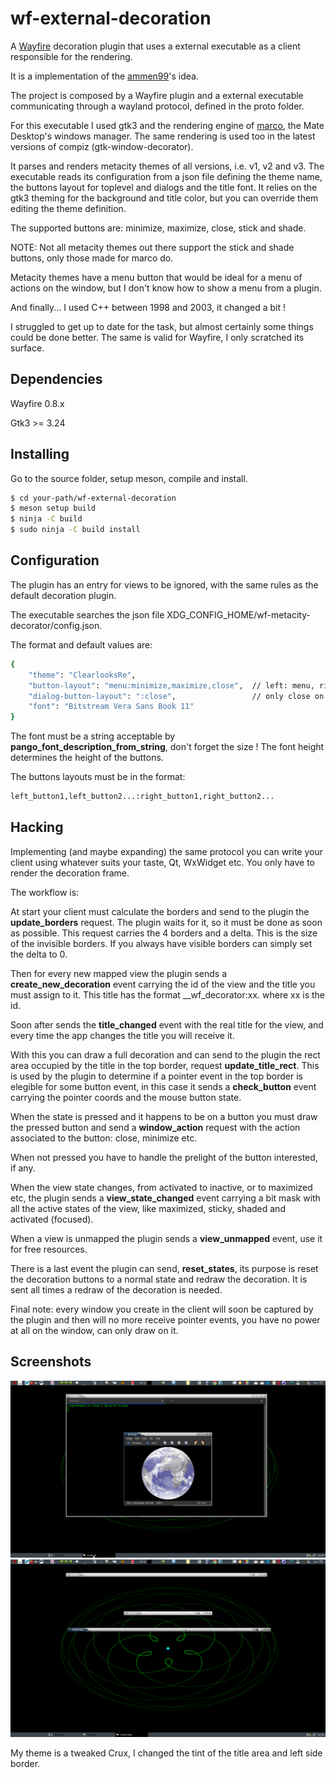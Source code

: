 # wf-external-decoration
[Wayfire]: https://wayfire.org
[ammen99]: https://github.com/ammen99/wf-basic-deco/tree/master
[marco]: https://wiki.mate-desktop.org/mate-desktop/components/marco/

A [Wayfire] decoration plugin that uses a external executable as a client responsible for the rendering.

It is a implementation of the [ammen99]'s idea.

The project is composed by a Wayfire plugin and a external executable communicating through a wayland
protocol, defined in the proto folder.

For this executable I used gtk3 and the rendering engine of [marco], the Mate Desktop's windows manager.
The same rendering is used too in the latest versions of compiz (gtk-window-decorator).

It parses and renders metacity themes of all versions, i.e. v1, v2 and v3. 
The executable reads its configuration from a json file defining the theme name, the buttons layout
for toplevel and dialogs and the title font. It relies on the gtk3 theming for the background and title
color, but you can override them editing the theme definition.

The supported buttons are: minimize, maximize, close, stick and shade.

NOTE: Not all metacity themes out there support the stick and shade buttons, only those made for marco do.

Metacity themes have a menu button that would be ideal for a menu of actions on the window, but I don't know how to show a menu from a plugin.

And finally... I used C++ between 1998 and 2003, it changed a bit ! 

I struggled to get up to date for the task, but almost certainly some things could be done better. 
The same is valid for Wayfire, I only scratched its surface.

## Dependencies

Wayfire 0.8.x

Gtk3 >= 3.24

## Installing

Go to the source folder, setup meson, compile and install.

```sh
$ cd your-path/wf-external-decoration
$ meson setup build
$ ninja -C build
$ sudo ninja -C build install
```
## Configuration

The plugin has an entry for views to be ignored, with the same rules as the default decoration plugin.

The executable searches the json file XDG_CONFIG_HOME/wf-metacity-decorator/config.json.

The format and default values are:

``` sh
{
    "theme": "ClearlooksRe",                          
    "button-layout": "menu:minimize,maximize,close",  // left: menu, right: minimize,maximize,close
    "dialog-button-layout": ":close",                 // only close on the right
    "font": "Bitstream Vera Sans Book 11"
}
```

The font must be a string acceptable by **pango_font_description_from_string**, don't forget the size !
The font height determines the height of the buttons.
 
The buttons layouts must be in the format: 

``` sh
left_button1,left_button2...:right_button1,right_button2...
```

## Hacking

Implementing (and maybe expanding) the same protocol you can write your client using whatever suits your taste, Qt, WxWidget etc. You only have to render the decoration frame.

The workflow is:

At start your client must calculate the borders and send to the plugin the **update_borders** request.
The plugin waits for it, so it must be done as soon as possible.
This request carries the 4 borders and a delta. This is the size of the invisible borders. If you always have visible borders can simply set the delta to 0.

Then for every new mapped view the plugin sends a **create_new_decoration** event carrying the id of the view and the title you must assign to it. This title has the format __wf_decorator:xx. where xx is the id.

Soon after sends the **title_changed** event with the real title for the view, and every time the app changes the title you will receive it.

With this you can draw a full decoration and can send to the plugin the rect area occupied by the title in the top border, request **update_title_rect**.
This is used by the plugin to determine if a pointer event in the top border is elegible for some button event, in this case it sends a **check_button** event carrying the pointer coords and the mouse button state.

When the state is pressed and it happens to be on a button you must draw the pressed button and send a **window_action** request with the action associated to the button: close, minimize etc.

When not pressed you have to handle the prelight of the button interested, if any.

When the view state changes, from activated to inactive, or to maximized etc, the plugin sends a **view_state_changed** event carrying a bit mask with all the active states of the view, like maximized, sticky, shaded and activated (focused).

When a view is unmapped the plugin sends a **view_unmapped** event, use it for free resources.

There is a last event the plugin can send, **reset_states**, its purpose is reset the decoration buttons to a normal state and redraw the decoration. It is sent all times a redraw of the decoration is needed.

Final note: every window you create in the client will soon be captured by the plugin and then will no more receive pointer events, you have no power at all on the window, can only draw on it.

## Screenshots

![Screenshot1](assets/sc.png)
![Screenshot2](assets/sc1.png)

My theme is a tweaked Crux, I changed the tint of the title area and left side border.  



